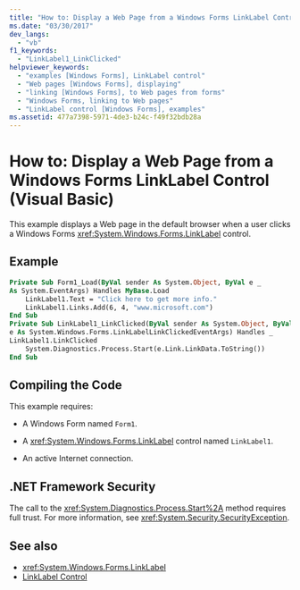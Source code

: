 ```yaml
---
title: "How to: Display a Web Page from a Windows Forms LinkLabel Control (Visual Basic)"
ms.date: "03/30/2017"
dev_langs: 
  - "vb"
f1_keywords: 
  - "LinkLabel1_LinkClicked"
helpviewer_keywords: 
  - "examples [Windows Forms], LinkLabel control"
  - "Web pages [Windows Forms], displaying"
  - "linking [Windows Forms], to Web pages from forms"
  - "Windows Forms, linking to Web pages"
  - "LinkLabel control [Windows Forms], examples"
ms.assetid: 477a7398-5971-4de3-b24c-f49f32bdb28a
---
```

# How to: Display a Web Page from a Windows Forms LinkLabel Control (Visual Basic)
This example displays a Web page in the default browser when a user clicks a Windows Forms <xref:System.Windows.Forms.LinkLabel> control.  
  
## Example  
  
```vb  
Private Sub Form1_Load(ByVal sender As System.Object, ByVal e _  
As System.EventArgs) Handles MyBase.Load  
    LinkLabel1.Text = "Click here to get more info."  
    LinkLabel1.Links.Add(6, 4, "www.microsoft.com")  
End Sub  
Private Sub LinkLabel1_LinkClicked(ByVal sender As System.Object, ByVal _  
e As System.Windows.Forms.LinkLabelLinkClickedEventArgs) Handles _  
LinkLabel1.LinkClicked  
    System.Diagnostics.Process.Start(e.Link.LinkData.ToString())  
End Sub  
```  
  
## Compiling the Code  
 This example requires:  
  
- A Windows Form named `Form1`.  
  
- A <xref:System.Windows.Forms.LinkLabel> control named `LinkLabel1`.  
  
- An active Internet connection.  
  
## .NET Framework Security  
 The call to the <xref:System.Diagnostics.Process.Start%2A> method requires full trust. For more information, see <xref:System.Security.SecurityException>.  
  
## See also

- <xref:System.Windows.Forms.LinkLabel>
- [LinkLabel Control](linklabel-control-windows-forms.md)
